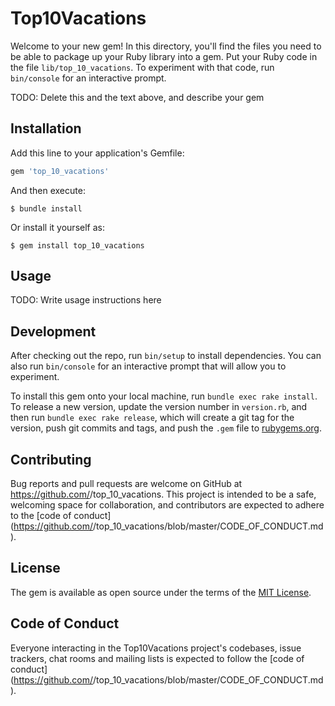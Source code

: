 # Top10Vacations

Welcome to your new gem! In this directory, you'll find the files you need to be able to package up your Ruby library into a gem. Put your Ruby code in the file `lib/top_10_vacations`. To experiment with that code, run `bin/console` for an interactive prompt.

TODO: Delete this and the text above, and describe your gem

## Installation

Add this line to your application's Gemfile:

```ruby
gem 'top_10_vacations'
```

And then execute:

    $ bundle install

Or install it yourself as:

    $ gem install top_10_vacations

## Usage

TODO: Write usage instructions here

## Development

After checking out the repo, run `bin/setup` to install dependencies. You can also run `bin/console` for an interactive prompt that will allow you to experiment.

To install this gem onto your local machine, run `bundle exec rake install`. To release a new version, update the version number in `version.rb`, and then run `bundle exec rake release`, which will create a git tag for the version, push git commits and tags, and push the `.gem` file to [rubygems.org](https://rubygems.org).

## Contributing

Bug reports and pull requests are welcome on GitHub at https://github.com/<github username>/top_10_vacations. This project is intended to be a safe, welcoming space for collaboration, and contributors are expected to adhere to the [code of conduct](https://github.com/<github username>/top_10_vacations/blob/master/CODE_OF_CONDUCT.md).


## License

The gem is available as open source under the terms of the [MIT License](https://opensource.org/licenses/MIT).

## Code of Conduct

Everyone interacting in the Top10Vacations project's codebases, issue trackers, chat rooms and mailing lists is expected to follow the [code of conduct](https://github.com/<github username>/top_10_vacations/blob/master/CODE_OF_CONDUCT.md).
